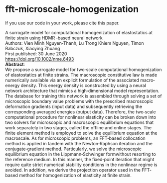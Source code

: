 # fft-microscale-homogenization

If you use our code in your work, please cite this paper.

A surrogate model for computational homogenization of elastostatics at finite strain using HDMR ‐based neural network <br/>
Authors: Vien Minh Nguyen‐Thanh, Lu Trong Khiem Nguyen, Timon Rabczuk, Xiaoying Zhuang <br/>
First published: 30 June 2020 <br/>
https://doi.org/10.1002/nme.6493 <br/>
<b>Abstract</b>: <br/>
We propose a surrogate model for two‐scale computational homogenization of elastostatics at finite strains. 
The macroscopic constitutive law is made numerically available via an explicit formulation of the associated macro‐energy density. 
This energy density is constructed by using a neural network architecture that mimics a high‐dimensional model representation. 
The database for training this network is assembled through solving a set of microscopic boundary value problems with the prescribed macroscopic deformation gradients 
(input data) and subsequently retrieving the corresponding averaged energies (output data). 
Therefore, the two‐scale computational procedure for nonlinear elasticity can be broken down into two solvers for microscopic and macroscopic equilibrium equations 
that work separately in two stages, called the offline and online stages. The finite element method is employed to solve the equilibrium equation at the macroscale. 
As for microscopic problems, an FFT‐based collocation method is applied in tandem with the Newton‐Raphson iteration and the conjugate‐gradient method. 
Particularly, we solve the microscopic equilibrium equation in the Lippmann‐Schwinger formwithout resorting to the reference medium. 
In this manner, the fixed‐point iteration that might require quite strict numerical stability conditions in the nonlinear regime is avoided. 
In addition, we derive the projection operator used in the FFT‐based method for homogenization of elasticity at finite strain.

